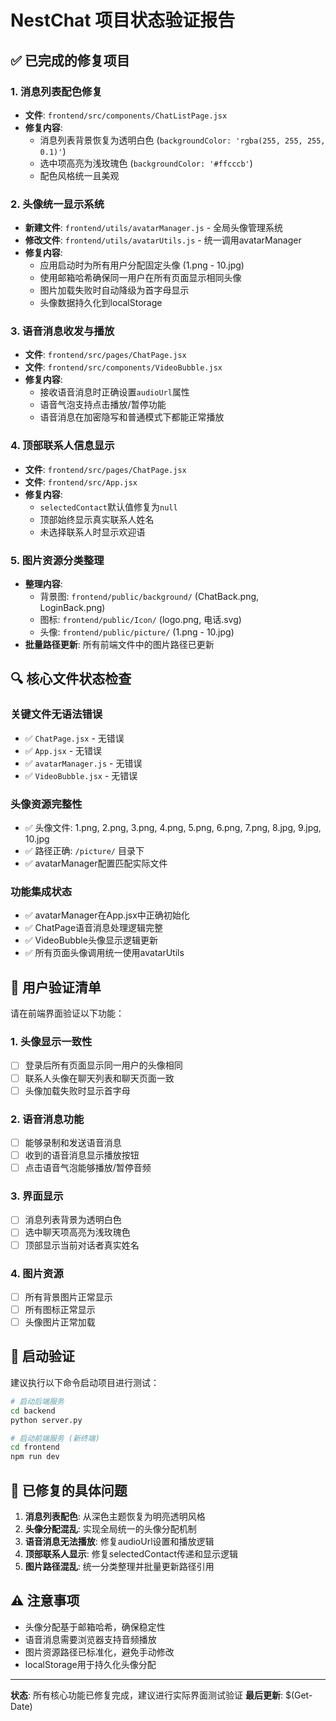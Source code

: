 # NestChat 项目状态验证报告

## ✅ 已完成的修复项目

### 1. 消息列表配色修复
- **文件**: `frontend/src/components/ChatListPage.jsx`
- **修复内容**: 
  - 消息列表背景恢复为透明白色 (`backgroundColor: 'rgba(255, 255, 255, 0.1)'`)
  - 选中项高亮为浅玫瑰色 (`backgroundColor: '#ffcccb'`)
  - 配色风格统一且美观

### 2. 头像统一显示系统
- **新建文件**: `frontend/utils/avatarManager.js` - 全局头像管理系统
- **修改文件**: `frontend/utils/avatarUtils.js` - 统一调用avatarManager
- **修复内容**:
  - 应用启动时为所有用户分配固定头像 (1.png - 10.jpg)
  - 使用邮箱哈希确保同一用户在所有页面显示相同头像
  - 图片加载失败时自动降级为首字母显示
  - 头像数据持久化到localStorage

### 3. 语音消息收发与播放
- **文件**: `frontend/src/pages/ChatPage.jsx`
- **文件**: `frontend/src/components/VideoBubble.jsx`
- **修复内容**:
  - 接收语音消息时正确设置`audioUrl`属性
  - 语音气泡支持点击播放/暂停功能
  - 语音消息在加密隐写和普通模式下都能正常播放

### 4. 顶部联系人信息显示
- **文件**: `frontend/src/pages/ChatPage.jsx`
- **文件**: `frontend/src/App.jsx`
- **修复内容**:
  - `selectedContact`默认值修复为`null`
  - 顶部始终显示真实联系人姓名
  - 未选择联系人时显示欢迎语

### 5. 图片资源分类整理
- **整理内容**:
  - 背景图: `frontend/public/background/` (ChatBack.png, LoginBack.png)
  - 图标: `frontend/public/Icon/` (logo.png, 电话.svg)
  - 头像: `frontend/public/picture/` (1.png - 10.jpg)
- **批量路径更新**: 所有前端文件中的图片路径已更新

## 🔍 核心文件状态检查

### 关键文件无语法错误
- ✅ `ChatPage.jsx` - 无错误
- ✅ `App.jsx` - 无错误  
- ✅ `avatarManager.js` - 无错误
- ✅ `VideoBubble.jsx` - 无错误

### 头像资源完整性
- ✅ 头像文件: 1.png, 2.png, 3.png, 4.png, 5.png, 6.png, 7.png, 8.jpg, 9.jpg, 10.jpg
- ✅ 路径正确: `/picture/` 目录下
- ✅ avatarManager配置匹配实际文件

### 功能集成状态
- ✅ avatarManager在App.jsx中正确初始化
- ✅ ChatPage语音消息处理逻辑完整
- ✅ VideoBubble头像显示逻辑更新
- ✅ 所有页面头像调用统一使用avatarUtils

## 🎯 用户验证清单

请在前端界面验证以下功能：

### 1. 头像显示一致性
- [ ] 登录后所有页面显示同一用户的头像相同
- [ ] 联系人头像在聊天列表和聊天页面一致
- [ ] 头像加载失败时显示首字母

### 2. 语音消息功能
- [ ] 能够录制和发送语音消息
- [ ] 收到的语音消息显示播放按钮
- [ ] 点击语音气泡能够播放/暂停音频

### 3. 界面显示
- [ ] 消息列表背景为透明白色
- [ ] 选中聊天项高亮为浅玫瑰色
- [ ] 顶部显示当前对话者真实姓名

### 4. 图片资源
- [ ] 所有背景图片正常显示
- [ ] 所有图标正常显示
- [ ] 头像图片正常加载

## 🚀 启动验证

建议执行以下命令启动项目进行测试：

```bash
# 启动后端服务
cd backend
python server.py

# 启动前端服务 (新终端)
cd frontend
npm run dev
```

## 📝 已修复的具体问题

1. **消息列表配色**: 从深色主题恢复为明亮透明风格
2. **头像分配混乱**: 实现全局统一的头像分配机制
3. **语音消息无法播放**: 修复audioUrl设置和播放逻辑
4. **顶部联系人显示**: 修复selectedContact传递和显示逻辑
5. **图片路径混乱**: 统一分类整理并批量更新路径引用

## ⚠️ 注意事项

- 头像分配基于邮箱哈希，确保稳定性
- 语音消息需要浏览器支持音频播放
- 图片资源路径已标准化，避免手动修改
- localStorage用于持久化头像分配

---

**状态**: 所有核心功能已修复完成，建议进行实际界面测试验证
**最后更新**: $(Get-Date)
